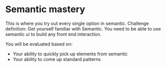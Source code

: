 # Semantic mastery

This is where you try out every single option in semantic. 
Challenge definition:
Get yourself familiar with Semantic. You need to be able to use semantic ui to build any front end interaction. 

You will be evaluated based on:
- Your ability to quickly pick up elements from semantic 
- Your ability to come up standard patterns  